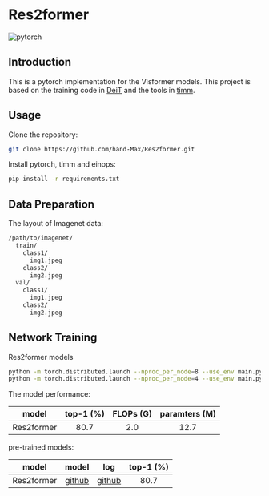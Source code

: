 # Res2former
![pytorch](https://img.shields.io/badge/pytorch-v1.7.1-green.svg?style=plastic)
## Introduction
This is a pytorch implementation for the Visformer models. This project is based on the training code in [DeiT](https://github.com/facebookresearch/deit) and the tools in [timm](https://github.com/rwightman/pytorch-image-models).

## Usage
Clone the repository:
```bash
git clone https://github.com/hand-Max/Res2former.git
```
Install pytorch, timm and einops:
```bash
pip install -r requirements.txt
```
## Data Preparation
The layout of Imagenet data:
```bash
/path/to/imagenet/
  train/
    class1/
      img1.jpeg
    class2/
      img2.jpeg
  val/
    class1/
      img1.jpeg
    class2/
      img2.jpeg
```
## Network Training
Res2former models
```bash
python -m torch.distributed.launch --nproc_per_node=8 --use_env main.py --model Res2former --batch-size 64 --data-path /path/to/imagenet --output_dir /path/to/save --amp --qk-scale-factor=-0.5
python -m torch.distributed.launch --nproc_per_node=4 --use_env main.py --model Res2foremr --batch-size 256 --drop-path 0.03 --data-path /path/to/imagenet --output_dir /path/to/save --amp --qk-scale-factor=-0.5
```
The model performance:

|        model        | top-1 (%) | FLOPs (G) | paramters (M) | 
|:-------------------:|:---------:|:---------:|:-------------:|
|      Res2former     |   80.7    |    2.0    |     12.7      |

pre-trained models:

|                       model                       |   model    |                                                 log                                                 | top-1 (%) | 
|:-------------------------------------------------:|:----------:|:---------------------------------------------------------------------------------------------------:|:---------:|
|                     Res2former                    | [github](https://github.com/hand-Max/Res2former/releases/tag/1) |   [github](https://github.com/hand-Max/Res2former/releases/tag/1)    |   80.7   |
